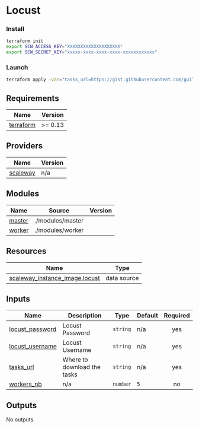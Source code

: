 # Locust

### Install

```bash
terraform init
export SCW_ACCESS_KEY="XXXXXXXXXXXXXXXXXXXX"
export SCW_SECRET_KEY="xxxxx-xxxx-xxxx-xxxx-xxxxxxxxxxxx"
```

### Launch

```bash
terraform apply -var="tasks_url=https://gist.githubusercontent.com/guillaumepotier/fee14623614f64035cd53da92298e10d/raw/b49c688a13879a57535b6bfaebf5461eb7999f0e/loading_quotes_moods.py" -var="locust_username=guillaume" -var="locust_password=wisembly" -var="workers_nb=9"
```


## Requirements

| Name | Version |
|------|---------|
| <a name="requirement_terraform"></a> [terraform](#requirement\_terraform) | >= 0.13 |

## Providers

| Name | Version |
|------|---------|
| <a name="provider_scaleway"></a> [scaleway](#provider\_scaleway) | n/a |

## Modules

| Name | Source | Version |
|------|--------|---------|
| <a name="module_master"></a> [master](#module\_master) | ./modules/master |  |
| <a name="module_worker"></a> [worker](#module\_worker) | ./modules/worker |  |

## Resources

| Name | Type |
|------|------|
| [scaleway_instance_image.locust](https://registry.terraform.io/providers/scaleway/scaleway/latest/docs/data-sources/instance_image) | data source |

## Inputs

| Name | Description | Type | Default | Required |
|------|-------------|------|---------|:--------:|
| <a name="input_locust_password"></a> [locust\_password](#input\_locust\_password) | Locust Password | `string` | n/a | yes |
| <a name="input_locust_username"></a> [locust\_username](#input\_locust\_username) | Locust Username | `string` | n/a | yes |
| <a name="input_tasks_url"></a> [tasks\_url](#input\_tasks\_url) | Where to download the tasks | `string` | n/a | yes |
| <a name="input_workers_nb"></a> [workers\_nb](#input\_workers\_nb) | n/a | `number` | `5` | no |

## Outputs

No outputs.
